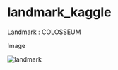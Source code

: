# landmark_kaggle

Landmark : COLOSSEUM

Image

![landmark](https://lh5.googleusercontent.com/-HafoN18BXjI/UodleEg5udI/AAAAAAAAA1U/5nIYwZOLNUg/s1600/)
